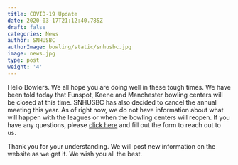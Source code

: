 ```yaml
---
title: COVID-19 Update
date: 2020-03-17T21:12:40.785Z
draft: false
categories: News
author: SNHUSBC
authorImage: bowling/static/snhusbc.jpg
image: news.jpg
type: post
weight: '4'
---
```

<p>Hello Bowlers.  We all hope you are doing well in these tough times.  We have been told today that Funspot,
Keene and Manchester bowling centers will be closed at this time.  SNHUSBC has also decided to cancel the annual 
meeting this year.  As of right now, we do not have information about what will happen with the leagues or when
the bowling centers will reopen.  If you have any questions, please <a href = "https://snhusbc.com/contact/"> click here</a>
and fill out the form to reach out to us.  </p>
<p>Thank you for your understanding.  We will post new information on the website as we get it.  We wish you all the best.</p>

